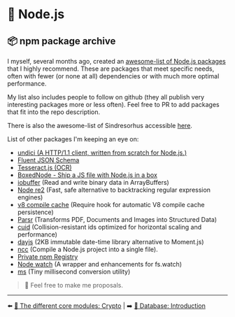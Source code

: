 # 🐢 Node.js

## 📦 npm package archive

I myself, several months ago, created an [awesome-list of Node.js packages](https://github.com/fraxken/awesome-crafted-nodejs) that I highly recommend. These are packages that meet specific needs, often with fewer (or none at all) dependencies or with much more optimal performance.

My list also includes people to follow on github (they all publish very interesting packages more or less often). Feel free to PR to add packages that fit into the repo description.

There is also the awesome-list of Sindresorhus accessible [here](https://github.com/feross/awesome-mad-science).

List of other packages I'm keeping an eye on:

- [undici (A HTTP/1.1 client, written from scratch for Node.js.)](https://undici.nodejs.org/#/)
- [Fluent JSON Schema](https://github.com/fastify/fluent-json-schema)
- [Tesseract.js (OCR)](https://github.com/naptha/tesseract.js)
- [BoxedNode - Ship a JS file with Node.js in a box](https://github.com/mongodb-js/boxednode)
- [iobuffer](https://github.com/image-js/iobuffer) (Read and write binary data in ArrayBuffers)
- [Node re2](https://github.com/uhop/node-re2) (Fast, safe alternative to backtracking regular expression engines)
- [v8 compile cache](https://github.com/zertosh/v8-compile-cache) (Require hook for automatic V8 compile cache persistence)
- [Parsr](https://github.com/axa-group/Parsr) (Transforms PDF, Documents and Images into Structured Data)
- [cuid](https://github.com/ericelliott/cuid) (Collision-resistant ids optimized for horizontal scaling and performance)
- [dayjs](https://github.com/iamkun/dayjs) (2KB immutable date-time library alternative to Moment.js)
- [ncc](https://github.com/vercel/ncc) (Compile a Node.js project into a single file).
- [Private npm Registry](https://github.com/verdaccio/verdaccio)
- [Node watch](https://github.com/yuanchuan/node-watch#readme) (A wrapper and enhancements for fs.watch)
- [ms](https://github.com/vercel/ms#readme) (Tiny millisecond conversion utility)

> 📌 Feel free to make me proposals.

---

⬅️ [🌟 The different core modules: Crypto](./core-modules/crypto.md) |
➡️ [💾 Database: Introduction](../database/introduction.md)
